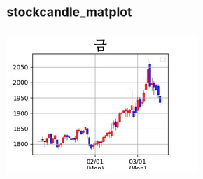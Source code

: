 # stockcandle_matplot

<br>
<img src="https://github.com/hellomungi/stockcandle_matplot/blob/main/img/chart1.JPG?raw=true" />
<br>
